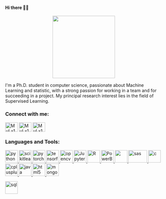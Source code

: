  
<!--
**mohammedsabri95/mohammedsabri95** is a ✨ _special_ ✨ repository because its `README.md` (this file) appears on your GitHub profile.

Here are some ideas to get you started:

- 🔭 I’m currently working on ...
- 🌱 I’m currently learning ...
- 👯 I’m looking to collaborate on ...
- 🤔 I’m looking for help with ...
- 💬 Ask me about ...
- 📫 How to reach me: ...
- 😄 Pronouns: ...
- ⚡ Fun fact: ...
&nbsp;&nbsp;&nbsp;&nbsp;<a href="https://www.kaggle.com/kenjee"><img src="https://res.cloudinary.com/importdata/image/upload/v1595012924/kaggle_ksaktb.png" alt="drawing" width="75"/>
-->
	
#### Hi there 👋🏻
<div align='center'>
  <img height=200 src='https://media.giphy.com/media/3oz8xSjBmD1ZyELqW4/giphy.gif' />
</div>

I'm a Ph.D. student in computer science, passionate about Machine Learning and statistic, with a strong passion for working in a team and for succeeding in a project.
My principal research interest lies in the field of Supervised Learning. 


<h3 align="left">Connect with me:</h3>
<p align="left">
   <a href="mohammed.sabri1@yahoo.com" target="blank"><img align="center" src="https://cdn.jsdelivr.net/npm/simple-icons@3.0.1/icons/gmail.svg" alt="MuLx10" height="30" width="40" /></a>
   <a href="https://www.linkedin.com/in/mohammedsabri95/" target="blank"><img align="center" src="https://cdn.jsdelivr.net/npm/simple-icons@3.0.1/icons/twitter.svg" alt="MuLx10" height="30" width="40" /></a>
   <a href="https://linkedin.com/in/mulx10/" target="blank"><img align="center" src="https://cdn.jsdelivr.net/npm/simple-icons@3.0.1/icons/linkedin.svg" alt="MuLx10" height="30" width="40" /></a>
  
</p>


<h3 align="left">Languages and Tools:</h3>
<p align="left">
 	<a href="https://www.python.org" target="_blank"> <img src="https://www.vectorlogo.zone/logos/python/python-icon.svg" alt="python" width="40" height="40" /> </a>
	<a href="https://scikit-learn.org/" target="_blank"> <img src="https://upload.wikimedia.org/wikipedia/commons/0/05/Scikit_learn_logo_small.svg" alt="scikitlearn" width="40" height="40" /> </a>
	<a href="https://pytorch.org/" target="_blank"> <img src="https://www.vectorlogo.zone/logos/pytorch/pytorch-icon.svg" alt="pytorch" width="40" height="40" /> </a>  
 <a href="https://www.tensorflow.org/" target="_blank"> <img src="https://www.vectorlogo.zone/logos/tensorflow/tensorflow-icon.svg" alt="tensorflow" width="40" height="40" /> </a>
	<a href="https://opencv.org/" target="_blank"> <img src="https://www.vectorlogo.zone/logos/opencv/opencv-icon.svg" alt="opencv" width="40" height="40"/> </a>
	<a href="https://jupyter.org/" target="_blank"> <img src="https://www.vectorlogo.zone/logos/jupyter/jupyter-icon.svg" alt="Jupyter" width="40" height="40"/> </a>
 <a href="https://www.r-project.org/" target="_blank"> <img src="https://www.vectorlogo.zone/logos/r-project/r-project-official.svg" alt="R" width="40" height="40" /> </a>
   <a href="https://powerbi.microsoft.com" target="_blank"> <img src="https://www.vectorlogo.zone/logos/microsoft_powerbi/microsoft_powerbi-icon.svg" alt="PowerBI" width="40" height="40" /> </a>
 <a href="https://www.mathworks.com/" target="_blank"> <img src="https://raw.githubusercontent.com/simple-icons/simple-icons/master/icons/mathworks.svg" alt="" width="40" height="40" /> </a>
	<a href="https://www.sas.com/fr_ma/home.html" target="_blank"> <img src="https://www.vectorlogo.zone/logos/sas/sas-ar21.svg" alt="sas" width="60" height="40" /> </a>
	<a href="https://www.cprogramming.com/" target="_blank"> <img src="https://upload.wikimedia.org/wikipedia/commons/archive/3/35/20190417225046%21The_C_Programming_Language_logo.svg" alt="c" width="40" height="40" /> </a>
	<a href="https://www.w3schools.com/cpp/" target="_blank"> <img src="https://upload.wikimedia.org/wikipedia/commons/1/18/ISO_C%2B%2B_Logo.svg" alt="cplusplus" width="40" height="40" /> </a>
 <a href="https://www.java.com" target="_blank"> <img src="https://upload.wikimedia.org/wikipedia/fr/2/2e/Java_Logo.svg" alt="java" width="40" height="40" /> </a>
  <a href="https://www.w3.org/html/" target="_blank"> <img src="https://www.vectorlogo.zone/logos/w3_html5/w3_html5-icon.svg" alt="html5" width="40" height="40" /> </a>
 <a href="https://www.mongodb.com/" target="_blank"> <img src="https://www.vectorlogo.zone/logos/mongodb/mongodb-ar21.svg" alt="mongodb" width="40" height="40" /> </a>
	
 <a href="https://www.mysql.com/" target="_blank"> <img src="https://www.vectorlogo.zone/logos/mysql/mysql-horizontal.svg" alt="sql" width="40" height="40" /> </a>
</p>













<!--
<a href="https://www.mysql.com/" target="_blank"> <img src="https://devicon.dev/devicon.git/icons/mysql/mysql-original-wordmark.svg" alt="sql" width="40" height="40" /> </a>
<a href="sabrii.mohammed95@gmail.com"><img src="https://images.frandroid.com/wp-content/uploads/2018/04/2000px-new_logo_gmail-svg.png" alt="drawing" width="50"/>&nbsp;&nbsp;&nbsp;&nbsp;<a href="https://www.linkedin.com/in/mohammedsabri95/"><img src="https://res.cloudinary.com/importdata/image/upload/v1595012354/linkedin_t9qiwy.png" alt="drawing" width="100"/>&nbsp;&nbsp;&nbsp;&nbsp;<a href="https://twitter.com/mohammedsabri95"><img src="https://res.cloudinary.com/importdata/image/upload/v1595012924/Twitter_Logo_Blue_gbtagu.png" alt="drawing" width="40"/>
-->
